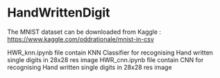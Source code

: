 # HandWrittenDigit

The MNIST dataset can be downloaded from Kaggle : https://www.kaggle.com/oddrationale/mnist-in-csv

HWR_knn.ipynb file contain KNN Classifier for recognising Hand written single digits in 28x28 res image
HWR_cnn.ipynb file contain CNN for recognising Hand written single digits in 28x28 res image
